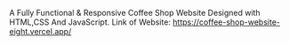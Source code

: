 A Fully Functional & Responsive Coffee Shop Website Designed with HTML,CSS And JavaScript.
Link of Website: https://coffee-shop-website-eight.vercel.app/

